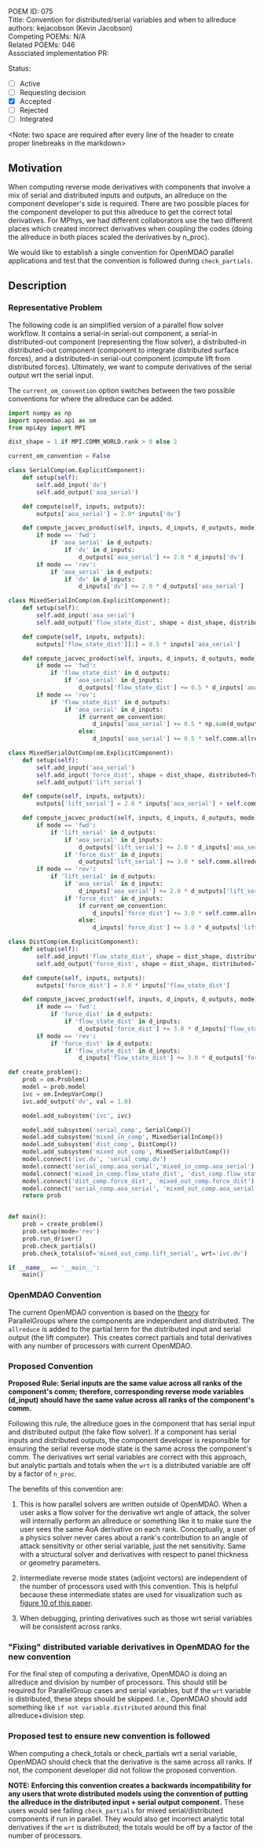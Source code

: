 POEM ID: 075  
Title: Convention for distributed/serial variables and when to allreduce  
authors: kejacobson (Kevin Jacobson)  
Competing POEMs: N/A  
Related POEMs: 046  
Associated implementation PR:  

Status:

- [ ] Active
- [ ] Requesting decision
- [x] Accepted
- [ ] Rejected
- [ ] Integrated

<Note: two space are required after every line of the header to create proper linebreaks in the markdown>

## Motivation

When computing reverse mode derivatives with components that involve a mix of serial
and distributed inputs and outputs, an allreduce on the component developer's side is required.
There are two possible places for the component developer to
put this allreduce to get the correct total derivatives. For MPhys, we had different
collaborators use the two different places which created incorrect derivatives when
coupling the codes (doing the allreduce in both places scaled the derivatives by n_proc).

We would like to establish a single convention for OpenMDAO parallel applications and test that the convention
is followed during `check_partials`.

## Description

### Representative Problem

The following code is an simplified version of a parallel flow solver workflow.
It contains a serial-in serial-out component,
a serial-in distributed-out component (representing the flow solver),
a distributed-in distributed-out component (component to integrate distributed surface forces),
and a distributed-in serial-out component (compute lift from distributed forces).
Ultimately, we want to compute derivatives of the serial output wrt the serial input.

The `current_om_convention` option switches between the two possible conventions for where the allreduce
can be added.

```python
import numpy as np
import openmdao.api as om
from mpi4py import MPI

dist_shape = 1 if MPI.COMM_WORLD.rank > 0 else 2

current_om_convention = False

class SerialComp(om.ExplicitComponent):
    def setup(self):
        self.add_input('dv')
        self.add_output('aoa_serial')

    def compute(self, inputs, outputs):
        outputs['aoa_serial'] = 2.0* inputs['dv']

    def compute_jacvec_product(self, inputs, d_inputs, d_outputs, mode):
        if mode == 'fwd':
            if 'aoa_serial' in d_outputs:
                if 'dv' in d_inputs:
                    d_outputs['aoa_serial'] += 2.0 * d_inputs['dv']
        if mode == 'rev':
            if 'aoa_serial' in d_outputs:
                if 'dv' in d_inputs:
                    d_inputs['dv'] += 2.0 * d_outputs['aoa_serial']

class MixedSerialInComp(om.ExplicitComponent):
    def setup(self):
        self.add_input('aoa_serial')
        self.add_output('flow_state_dist', shape = dist_shape, distributed=True)

    def compute(self, inputs, outputs):
        outputs['flow_state_dist'][:] = 0.5 * inputs['aoa_serial']

    def compute_jacvec_product(self, inputs, d_inputs, d_outputs, mode):
        if mode == 'fwd':
            if 'flow_state_dist' in d_outputs:
                if 'aoa_serial' in d_inputs:
                    d_outputs['flow_state_dist'] += 0.5 * d_inputs['aoa_serial']
        if mode == 'rev':
            if 'flow_state_dist' in d_outputs:
                if 'aoa_serial' in d_inputs:
                    if current_om_convention:
                        d_inputs['aoa_serial'] += 0.5 * np.sum(d_outputs['flow_state_dist'])
                    else:
                        d_inputs['aoa_serial'] += 0.5 * self.comm.allreduce(np.sum(d_outputs['flow_state_dist']))

class MixedSerialOutComp(om.ExplicitComponent):
    def setup(self):
        self.add_input('aoa_serial')
        self.add_input('force_dist', shape = dist_shape, distributed=True)
        self.add_output('lift_serial')

    def compute(self, inputs, outputs):
        outputs['lift_serial'] = 2.0 * inputs['aoa_serial'] + self.comm.allreduce(3.0 * np.sum(inputs['force_dist']))

    def compute_jacvec_product(self, inputs, d_inputs, d_outputs, mode):
        if mode == 'fwd':
            if 'lift_serial' in d_outputs:
                if 'aoa_serial' in d_inputs:
                    d_outputs['lift_serial'] += 2.0 * d_inputs['aoa_serial']
                if 'force_dist' in d_inputs:
                    d_outputs['lift_serial'] += 3.0 * self.comm.allreduce(np.sum(d_inputs['force_dist']))
        if mode == 'rev':
            if 'lift_serial' in d_outputs:
                if 'aoa_serial' in d_inputs:
                    d_inputs['aoa_serial'] += 2.0 * d_outputs['lift_serial']
                if 'force_dist' in d_inputs:
                    if current_om_convention:
                        d_inputs['force_dist'] += 3.0 * self.comm.allreduce(d_outputs['lift_serial'])
                    else:
                        d_inputs['force_dist'] += 3.0 * d_outputs['lift_serial']

class DistComp(om.ExplicitComponent):
    def setup(self):
        self.add_input('flow_state_dist', shape = dist_shape, distributed=True)
        self.add_output('force_dist', shape = dist_shape, distributed=True)

    def compute(self, inputs, outputs):
        outputs['force_dist'] = 3.0 * inputs['flow_state_dist']

    def compute_jacvec_product(self, inputs, d_inputs, d_outputs, mode):
        if mode == 'fwd':
            if 'force_dist' in d_outputs:
                if 'flow_state_dist' in d_inputs:
                    d_outputs['force_dist'] += 3.0 * d_inputs['flow_state_dist']
        if mode == 'rev':
            if 'force_dist' in d_outputs:
                if 'flow_state_dist' in d_inputs:
                    d_inputs['flow_state_dist'] += 3.0 * d_outputs['force_dist']

def create_problem():
    prob = om.Problem()
    model = prob.model
    ivc = om.IndepVarComp()
    ivc.add_output('dv', val = 1.0)

    model.add_subsystem('ivc', ivc)

    model.add_subsystem('serial_comp', SerialComp())
    model.add_subsystem('mixed_in_comp', MixedSerialInComp())
    model.add_subsystem('dist_comp', DistComp())
    model.add_subsystem('mixed_out_comp', MixedSerialOutComp())
    model.connect('ivc.dv', 'serial_comp.dv')
    model.connect('serial_comp.aoa_serial','mixed_in_comp.aoa_serial')
    model.connect('mixed_in_comp.flow_state_dist', 'dist_comp.flow_state_dist')
    model.connect('dist_comp.force_dist', 'mixed_out_comp.force_dist')
    model.connect('serial_comp.aoa_serial', 'mixed_out_comp.aoa_serial')
    return prob


def main():
    prob = create_problem()
    prob.setup(mode='rev')
    prob.run_driver()
    prob.check_partials()
    prob.check_totals(of='mixed_out_comp.lift_serial', wrt='ivc.dv')

if __name__ == '__main__':
    main()
```

### OpenMDAO Convention

The current OpenMDAO convention is based on the [theory](https://openmdao.org/newdocs/versions/latest/theory_manual/mpi.html) for ParallelGroups where the components are independent and distributed.
The `allreduce` is added to the partial term for the distributed input and serial output (the lift computer).
This creates correct partials and total derivatives with any number of processors with current OpenMDAO.

### Proposed Convention

__Proposed Rule: Serial inputs are the same value across all ranks of the component's comm;__
__therefore, corresponding reverse mode variables (d_input) should have the same value across all ranks of the component's comm.__

Following this rule, the allreduce goes in the component that has serial input and distributed output (the fake flow solver).
If a component has serial inputs and distributed outputs, the component developer is responsible for ensuring the serial reverse mode state is the same across the component's comm.
The derivatives wrt serial variables are correct with this approach, but analytic partials and totals when the `wrt` is a distributed variable are off by a factor of `n_proc`.

The benefits of this convention are:

1. This is how parallel solvers are written outside of OpenMDAO. When a user asks a flow solver for the derivative wrt angle of attack, the solver will internally perform an allreduce or something like it to make sure the user sees the same AoA derivative on each rank.
Conceptually, a user of a physics solver never cares about a rank's contribution to an angle of attack sensitivity or other serial variable, just the net sensitivity.
Same with a structural solver and derivatives with respect to panel thickness or geometry parameters.

2. Intermediate reverse mode states (adjoint vectors) are independent of the number of processors used with this convention.
This is helpful because these intermediate states are used for visualization such as [figure 10 of this paper](https://arc.aiaa.org/doi/full/10.2514/1.C032189).

3. When debugging, printing derivatives such as those wrt serial variables will be consistent across ranks.

### "Fixing" distributed variable derivatives in OpenMDAO for the new convention

For the final step of computing a derivative, OpenMDAO is doing an allreduce and division by number of processors. This should still be required for ParallelGroup cases and serial variables, but if the `wrt` variable is distributed, these steps should be skipped. I.e., OpenMDAO should add something like `if not variable.distributed` around this final allreduce+division step.

### Proposed test to ensure new convention is followed

When computing a check_totals or check_partials wrt a serial variable, OpenMDAO should check that the derivative is the same across all ranks.
If not, the component developer did not follow the proposed convention.

__NOTE: Enforcing this convention creates a backwards incompatibility for any users that wrote distributed models using the convention of putting the allreduce in the distributed input + serial output component.__
These users would see failing `check_partials` for mixed serial/distributed components if run in parallel.
They would also get incorrect analytic total derivatives if the `wrt` is distributed; the totals would be off by a factor of the number of processors.
